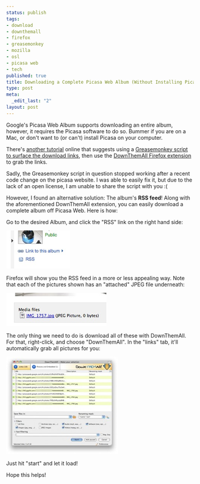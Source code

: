 ```yaml
--- 
status: publish
tags: 
- download
- downthemall
- firefox
- greasemonkey
- mozilla
- osl
- picasa web
- tech
published: true
title: Downloading a Complete Picasa Web Album (Without Installing Picasa)
type: post
meta: 
  _edit_last: "2"
layout: post
---
```

Google's Picasa Web Album supports downloading an entire album, however, it requires the Picasa software to do so. Bummer if you are on a Mac, or don't want to (or can't) install Picasa on your computer.

There's <a href="http://googlesystem.blogspot.com/2007/12/download-picasa-web-albums-without.html">another tutorial</a> online that suggests using a <a href="http://userscripts.org/scripts/show/15418">Greasemonkey script to surface the download links</a>, then use the <a href="https://addons.mozilla.org/en-US/firefox/addon/201">DownThemAll Firefox extension</a> to grab the links.

Sadly, the Greasemonkey script in question stopped working after a recent code change on the picasa website. I was able to easily fix it, but due to the lack of an open license, I am unable to share the script with you :(

However, I found an alternative solution: The album's <strong>RSS feed</strong>! Along with the aforementioned DownThemAll extension, you can easily download a complete album off Picasa Web. Here is how:

Go to the desired Album, and click the "RSS" link on the right hand side:

<img src="/media/wp/2008/09/picasaweb-rss.jpg" alt="" title="Picasa Web RSS Link" width="172" height="102" class="alignnone size-full wp-image-1562" />

Firefox will show you the RSS feed in a more or less appealing way. Note that each of the pictures shown has an "attached" JPEG file underneath:

<img src="/media/wp/2008/09/picasaweb-rss-attached-jpeg.jpg" alt="" title="Picasa Web: Attached JPEG file in RSS feed" width="269" height="89" class="alignnone size-full wp-image-1563" />

The only thing we need to do is download all of these with DownThemAll. For that, right-click, and choose "DownThemAll". In the "links" tab, it'll automatically grab all pictures for you:

<a href="/media/wp/2008/09/picasaweb-downthemall.jpg"><img src="/media/wp/2008/09/picasaweb-downthemall-300x260.jpg" alt="" title="Picasa Web: DownThemAll!" width="300" height="260" class="alignnone size-medium wp-image-1564" /></a>

Just hit "start" and let it load!

Hope this helps!
